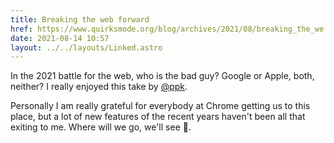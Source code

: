 ```yaml
---
title: Breaking the web forward
href: https://www.quirksmode.org/blog/archives/2021/08/breaking_the_we.html
date: 2021-08-14 10:57
layout: ../../layouts/Linked.astro
---
```


In the 2021 battle for the web, who is the bad guy? Google or Apple, both, neither? I really enjoyed this take by [@ppk](https://twitter.com/ppk).

Personally I am really grateful for everybody at Chrome getting us to this place, but a lot of new features of the recent years haven't been all that exiting to me. Where will we go, we'll see 👀.
